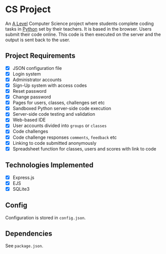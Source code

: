 # CS Project
An [A Level][alevel] Computer Science project where students complete coding tasks in [Python][python] set by their teachers. It is based in the browser. Users submit their code online. This code is then executed on the server and the output is sent back to the user.

## Project Requirements
- [x] JSON configuration file
- [x] Login system
- [x] Administrator accounts
- [x] Sign-Up system with access codes
- [x] Reset password
- [x] Change password
- [x] Pages for users, classes, challenges set etc
- [x] Sandboxed Python server-side code execution
- [x] Server-side code testing and validation
- [x] Web-based IDE
- [x] User accounts divided into `groups` or `classes`
- [x] Code challenges
- [x] Code challenge responses `comments`, `feedback` etc
- [x] Linking to code submitted anonymously
- [x] Spreadsheet function for classes, users and scores with link to code

## Technologies Implemented
- [x] Express.js
- [x] EJS
- [x] SQLite3

## Config
Configuration is stored in `config.json`.

## Dependencies
See `package.json`.

[alevel]: https://en.wikipedia.org/wiki/GCE_Advanced_Level
[python]: https://www.python.org/
